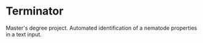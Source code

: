 # Terminator
Master's degree project. Automated identification of a nematode properties in a text input.
